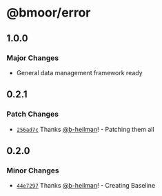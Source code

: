 # @bmoor/error

## 1.0.0

### Major Changes

- General data management framework ready

## 0.2.1

### Patch Changes

- [`256ad7c`](https://github.com/b-heilman/bmoor-united/commit/256ad7cd531e7ccdf65c8c7dc0da95991f6c7c56) Thanks [@b-heilman](https://github.com/b-heilman)! - Patching them all

## 0.2.0

### Minor Changes

- [`44e7297`](https://github.com/b-heilman/bmoor-united/commit/44e7297e86bb599750f1d7706d946fac5ca6848c) Thanks [@b-heilman](https://github.com/b-heilman)! - Creating Baseline
